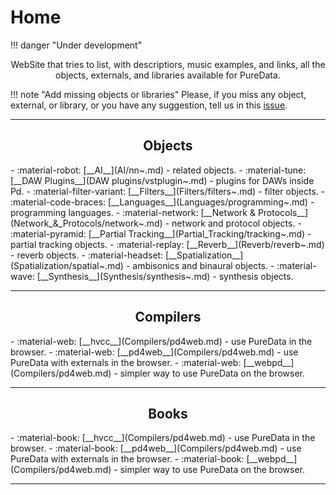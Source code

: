 # Home

!!! danger "Under development"



<p align="center">
  WebSite that tries to list, with descriptiors, music examples, and links, all the objects, externals, and libraries available for PureData.
</p>

!!! note "Add missing objects or libraries"
    Please, if you miss any object, external, or library, or you have any suggestion, tell us in this [issue](https://github.com/charlesneimog/Awesome-Pd/issues).

--- 

<h2 align="center"><b>Objects</b></h2>

<div class="grid cards" markdown>
  - :material-robot: [__AI__](AI/nn~.md) - related objects.
  - :material-tune: [__DAW Plugins__](DAW plugins/vstplugin~.md) - plugins for DAWs inside Pd.
  - :material-filter-variant: [__Filters__](Filters/filters~.md) - filter objects.
  - :material-code-braces: [__Languages__](Languages/programming~.md) - programming languages.
  - :material-network: [__Network & Protocols__](Network_&_Protocols/network~.md) - network and protocol objects.
  - :material-pyramid: [__Partial Tracking__](Partial_Tracking/tracking~.md) - partial tracking objects.
  - :material-replay: [__Reverb__](Reverb/reverb~.md) - reverb objects.
  - :material-headset: [__Spatialization__](Spatialization/spatial~.md) - ambisonics and binaural objects.
  - :material-wave: [__Synthesis__](Synthesis/synthesis~.md) - synthesis objects.
</div>

---
<h2 align="center"><b>Compilers</b></h2>

<div class="grid cards" markdown>
  - :material-web: [__hvcc__](Compilers/pd4web.md) - use PureData in the browser.
  - :material-web: [__pd4web__](Compilers/pd4web.md) - use PureData with externals in the browser.
  - :material-web: [__webpd__](Compilers/pd4web.md) - simpler way to use PureData on the browser.
</div>

---
<h2 align="center"><b>Books</b></h2>

<div class="grid cards" markdown>
  - :material-book: [__hvcc__](Compilers/pd4web.md) - use PureData in the browser.
  - :material-book: [__pd4web__](Compilers/pd4web.md) - use PureData with externals in the browser.
  - :material-book: [__webpd__](Compilers/pd4web.md) - simpler way to use PureData on the browser.
</div>

---

<script src="https://giscus.app/client.js"
        data-repo="charlesneimog/Awesome-PD"
        data-repo-id="R_kgDOLaunFg"
        data-category="Comments"
        data-category-id="DIC_kwDOLaunFs4CnXHy"
        data-mapping="title"
        data-strict="0"
        data-reactions-enabled="1"
        data-emit-metadata="0"
        data-input-position="bottom"
        data-theme="preferred_color_scheme"
        data-lang="en"
        data-loading="lazy"
        crossorigin="anonymous"
        async>
</script>

